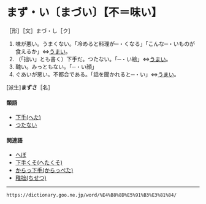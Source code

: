 # まず・い〔まづい〕【不＝味い】

［形］［文］まづ・し［ク］
1. 味が悪い。うまくない。「冷めると料理が─・くなる」「こんな─・いものが食えるか」⇔[うまい](https://dictionary.goo.ne.jp/word/%E6%97%A8%E3%81%84/#jn-20243)。
2. （「拙い」とも書く）下手だ。つたない。「─・い絵」⇔[うまい](https://dictionary.goo.ne.jp/word/%E6%97%A8%E3%81%84/#jn-20243)。
3. 醜い。みっともない。「─・い顔」
4. ぐあいが悪い。不都合である。「話を聞かれると─・い」⇔[うまい](https://dictionary.goo.ne.jp/word/%E6%97%A8%E3%81%84/#jn-20243)。
    

\[派生\]**まずさ**［名］

#### 類語

-   [下手(へた)](https://dictionary.goo.ne.jp/word/%E4%B8%8B%E6%89%8B_%28%E3%81%B8%E3%81%9F%29/#jn-199012)
-   [つたない](https://dictionary.goo.ne.jp/word/%E6%8B%99%E3%81%84/#jn-147466)

#### 関連語

-   [へぼ](https://dictionary.goo.ne.jp/word/%E3%81%B8%E3%81%BC/#jn-199654)
-   [下手くそ(へたくそ)](https://dictionary.goo.ne.jp/word/%E4%B8%8B%E6%89%8B%E7%B3%9E/#jn-199028)
-   [からっ下手(からっぺた)](https://dictionary.goo.ne.jp/word/%E7%A9%BA%E3%81%A3%E4%B8%8B%E6%89%8B/#jn-45870)
-   [稚拙(ちせつ)](https://dictionary.goo.ne.jp/word/%E7%A8%9A%E6%8B%99/#jn-141800)

---
`https://dictionary.goo.ne.jp/word/%E4%B8%8D%E5%91%B3%E3%81%84/`